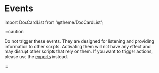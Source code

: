 # Events

import DocCardList from '@theme/DocCardList';

:::caution

Do not trigger these events. They are designed for listening and providing information to other scripts. Activating them will not have any effect and may disrupt other scripts that rely on them. If you want to trigger actions, please use the [exports](../exports/) instead.

:::

<br/>

<DocCardList />
